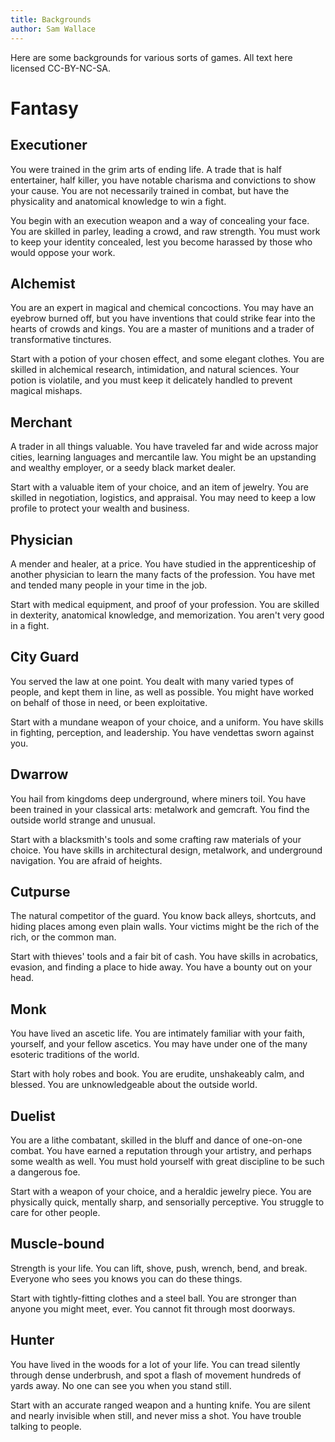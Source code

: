 ```yaml
---
title: Backgrounds
author: Sam Wallace
---
```



Here are some backgrounds for various sorts of games.
All text here licensed CC-BY-NC-SA.

# Fantasy

## Executioner

You were trained in the grim arts of ending life.
A trade that is half entertainer, half killer, you have notable charisma and convictions to show your cause.
You are not necessarily trained in combat, but have the physicality and anatomical knowledge to win a fight.

You begin with an execution weapon and a way of concealing your face.
You are skilled in parley, leading a crowd, and raw strength.
You must work to keep your identity concealed, lest you become harassed by those who would oppose your work.

## Alchemist

You are an expert in magical and chemical concoctions.
You may have an eyebrow burned off, but you have inventions that could strike fear into the hearts of crowds and kings.
You are a master of munitions and a trader of transformative tinctures.

Start with a potion of your chosen effect, and some elegant clothes.
You are skilled in alchemical research, intimidation, and natural sciences.
Your potion is violatile, and you must keep it delicately handled to prevent magical mishaps.

## Merchant

A trader in all things valuable.
You have traveled far and wide across major cities, learning languages and mercantile law.
You might be an upstanding and wealthy employer, or a seedy black market dealer.

Start with a valuable item of your choice, and an item of jewelry.
You are skilled in negotiation, logistics, and appraisal.
You may need to keep a low profile to protect your wealth and business.

## Physician

A mender and healer, at a price.
You have studied in the apprenticeship of another physician to learn the many facts of the profession.
You have met and tended many people in your time in the job.

Start with medical equipment, and proof of your profession.
You are skilled in dexterity, anatomical knowledge, and memorization.
You aren't very good in a fight.

## City Guard 

You served the law at one point.
You dealt with many varied types of people, and kept them in line, as well as possible.
You might have worked on behalf of those in need, or been exploitative.

Start with a mundane weapon of your choice, and a uniform.
You have skills in fighting, perception, and leadership.
You have vendettas sworn against you.

## Dwarrow 

You hail from kingdoms deep underground, where miners toil.
You have been trained in your classical arts: metalwork and gemcraft.
You find the outside world strange and unusual.

Start with a blacksmith's tools and some crafting raw materials of your choice.
You have skills in architectural design, metalwork, and underground navigation.
You are afraid of heights.

## Cutpurse

The natural competitor of the guard.
You know back alleys, shortcuts, and hiding places among even plain walls.
Your victims might be the rich of the rich, or the common man.

Start with thieves' tools and a fair bit of cash.
You have skills in acrobatics, evasion, and finding a place to hide away.
You have a bounty out on your head.

## Monk

You have lived an ascetic life.
You are intimately familiar with your faith, yourself, and your fellow ascetics.
You may have under one of the many esoteric traditions of the world.

Start with holy robes and book.
You are erudite, unshakeably calm, and blessed.
You are unknowledgeable about the outside world.


## Duelist

You are a lithe combatant, skilled in the bluff and dance of one-on-one combat.
You have earned a reputation through your artistry, and perhaps some wealth as well.
You must hold yourself with great discipline to be such a dangerous foe.

Start with a weapon of your choice, and a heraldic jewelry piece.
You are physically quick, mentally sharp, and sensorially perceptive.
You struggle to care for other people.

## Muscle-bound

Strength is your life.
You can lift, shove, push, wrench, bend, and break.
Everyone who sees you knows you can do these things.

Start with tightly-fitting clothes and a steel ball.
You are stronger than anyone you might meet, ever.
You cannot fit through most doorways.

## Hunter

You have lived in the woods for a lot of your life.
You can tread silently through dense underbrush, and spot a flash of movement hundreds of yards away.
No one can see you when you stand still.

Start with an accurate ranged weapon and a hunting knife.
You are silent and nearly invisible when still, and never miss a shot.
You have trouble talking to people.
